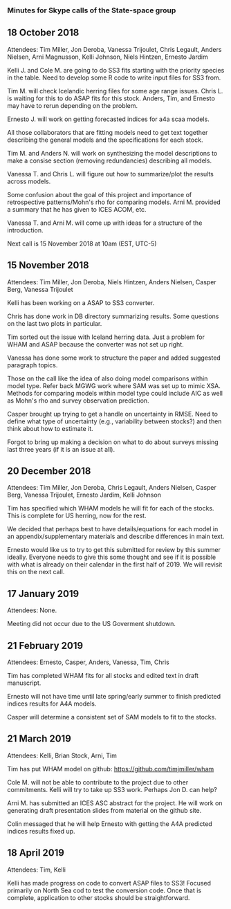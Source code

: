 ### Minutes for Skype calls of the State-space group

## 18 October 2018
Attendees:   Tim Miller, Jon Deroba, Vanessa Trijoulet, Chris Legault, Anders Nielsen, Arni Magnusson, Kelli Johnson, 
  Niels Hintzen, Ernesto Jardim

Kelli J. and Cole M. are going to do SS3 fits starting with the priority species in the table. Need to develop some R code to write input
files for SS3 from.

Tim M. will check Icelandic herring files for some age range issues. Chris L. is waiting for this to do ASAP fits for this stock. 
Anders, Tim, and Ernesto may have to rerun depending on the problem.

Ernesto J. will work on getting forecasted indices for a4a scaa models.

All those collaborators that are fitting models need to get text together describing the general models and the specifications for each 
stock.

Tim M. and Anders N. will work on synthesizing the model descriptions to make a consise section (removing redundancies) describing 
all models.

Vanessa T. and Chris L. will figure out how to summarize/plot the results across models.

Some confusion about the goal of this project and importance of retrospective patterns/Mohn's rho for comparing models. Arni M.
provided a summary that he has given to ICES ACOM, etc.

Vanessa T. and Arni M. will come up with ideas for a structure of the introduction.

Next call is 15 November 2018 at 10am (EST, UTC-5) 


## 15 November 2018
Attendees: Tim Miller, Jon Deroba, Niels Hintzen, Anders Nielsen, Casper Berg, Vanessa Trijoulet

Kelli has been working on a ASAP to SS3 converter.

Chris has done work in DB directory summarizing results. Some questions on the last two plots in particular.

Tim sorted out the issue with Iceland herring data. Just a problem for WHAM and ASAP because the converter was not set up right.

Vanessa has done some work to structure the paper and added suggested paragraph topics.

Those on the call like the idea of also doing model comparisons within model type. Refer back MGWG work where SAM was set up to mimic XSA. Methods for comparing models within model type could include AIC as well as Mohn's rho and survey observation prediction.

Casper brought up trying to get a handle on uncertainty in RMSE. Need to define what type of uncertainty (e.g., variability between stocks?) and then think about how to estimate it.

Forgot to bring up making a decision on what to do about surveys missing last three years (if it is an issue at all). 

## 20 December 2018
Attendees: Tim Miller, Jon Deroba, Chris Legault, Anders Nielsen, Casper Berg, Vanessa Trijoulet, Ernesto Jardim, Kelli Johnson

Tim has specified which WHAM models he will fit for each of the stocks. This is complete for US herring, now for the rest.

We decided that perhaps best to have details/equations for each model in an appendix/supplementary materials and describe differences in main text.

Ernesto would like us to try to get this submitted for review by this summer ideally. Everyone needs to give this some thought and see if it is possible with what is already on their calendar in the first half of 2019. We will revisit this on the next call.

## 17 January 2019
Attendees: None. 

Meeting did not occur due to the US Goverment shutdown.

## 21 February 2019
Attendees: Ernesto, Casper, Anders, Vanessa, Tim, Chris

Tim has completed WHAM fits for all stocks and edited text in draft manuscript.

Ernesto will not have time until late spring/early summer to finish predicted indices results for A4A models.

Casper will determine a consistent set of SAM models to fit to the stocks.

## 21 March 2019
Attendees: Kelli, Brian Stock, Arni, Tim

Tim has put WHAM model on github: https://github.com/timjmiller/wham

Cole M. will not be able to contribute to the project due to other commitments. Kelli will try to take up SS3 work. Perhaps Jon D. can help?

Arni M. has submitted an ICES ASC abstract for the project. He will work on generating draft presentation slides from material on the github site.

Colin messaged that he will help Ernesto with getting the A4A predicted indices results fixed up.

## 18 April 2019
Attendees: Tim, Kelli

Kelli has made progress on code to convert ASAP files to SS3! Focused primarily on North Sea cod to test the conversion code. Once that is complete, application to other stocks should be straightforward.
